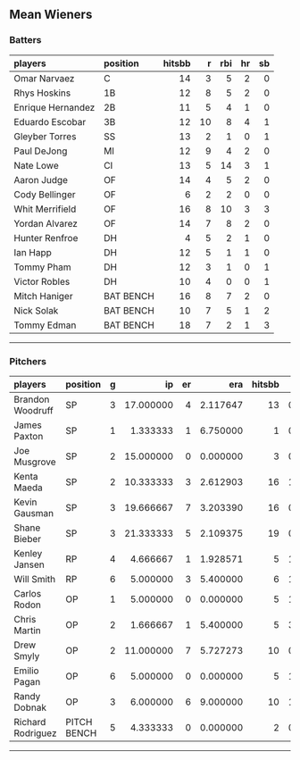 ## Mean Wieners

### Batters

 
|players           |position  | hitsbb|  r| rbi| hr| sb| 
|:-----------------|:---------|------:|--:|---:|--:|--:| 
|Omar Narvaez      |C         |     14|  3|   5|  2|  0| 
|Rhys Hoskins      |1B        |     12|  8|   5|  2|  0| 
|Enrique Hernandez |2B        |     11|  5|   4|  1|  0| 
|Eduardo Escobar   |3B        |     12| 10|   8|  4|  1| 
|Gleyber Torres    |SS        |     13|  2|   1|  0|  1| 
|Paul DeJong       |MI        |     12|  9|   4|  2|  0| 
|Nate Lowe         |CI        |     13|  5|  14|  3|  1| 
|Aaron Judge       |OF        |     14|  4|   5|  2|  0| 
|Cody Bellinger    |OF        |      6|  2|   2|  0|  0| 
|Whit Merrifield   |OF        |     16|  8|  10|  3|  3| 
|Yordan Alvarez    |OF        |     14|  7|   8|  2|  0| 
|Hunter Renfroe    |DH        |      4|  5|   2|  1|  0| 
|Ian Happ          |DH        |     12|  5|   1|  1|  0| 
|Tommy Pham        |DH        |     12|  3|   1|  0|  1| 
|Victor Robles     |DH        |     10|  4|   0|  0|  1| 
|Mitch Haniger     |BAT BENCH |     16|  8|   7|  2|  0| 
|Nick Solak        |BAT BENCH |     10|  7|   5|  1|  2| 
|Tommy Edman       |BAT BENCH |     18|  7|   2|  1|  3| 


* * *

### Pitchers

 
|players           |position    |  g|        ip| er|      era| hitsbb|      whip| so|  w| sv| 
|:-----------------|:-----------|--:|---------:|--:|--------:|------:|---------:|--:|--:|--:| 
|Brandon Woodruff  |SP          |  3| 17.000000|  4| 2.117647|     13| 0.7647059| 19|  0|  0| 
|James Paxton      |SP          |  1|  1.333333|  1| 6.750000|      1| 0.7500000|  2|  0|  0| 
|Joe Musgrove      |SP          |  2| 15.000000|  0| 0.000000|      3| 0.2000000| 18|  2|  0| 
|Kenta Maeda       |SP          |  2| 10.333333|  3| 2.612903|     16| 1.5483871| 11|  1|  0| 
|Kevin Gausman     |SP          |  3| 19.666667|  7| 3.203390|     16| 0.8135593| 18|  0|  0| 
|Shane Bieber      |SP          |  3| 21.333333|  5| 2.109375|     19| 0.8906250| 35|  1|  0| 
|Kenley Jansen     |RP          |  4|  4.666667|  1| 1.928571|      5| 1.0714286|  3|  0|  2| 
|Will Smith        |RP          |  6|  5.000000|  3| 5.400000|      6| 1.2000000|  6|  0|  2| 
|Carlos Rodon      |OP          |  1|  5.000000|  0| 0.000000|      5| 1.0000000|  9|  1|  0| 
|Chris Martin      |OP          |  2|  1.666667|  1| 5.400000|      5| 3.0000000|  1|  0|  0| 
|Drew Smyly        |OP          |  2| 11.000000|  7| 5.727273|     10| 0.9090909| 11|  0|  0| 
|Emilio Pagan      |OP          |  6|  5.000000|  0| 0.000000|      5| 1.0000000|  5|  2|  0| 
|Randy Dobnak      |OP          |  3|  6.000000|  6| 9.000000|     10| 1.6666667|  1|  0|  1| 
|Richard Rodriguez |PITCH BENCH |  5|  4.333333|  0| 0.000000|      2| 0.4615385|  5|  0|  1| 


* * *


